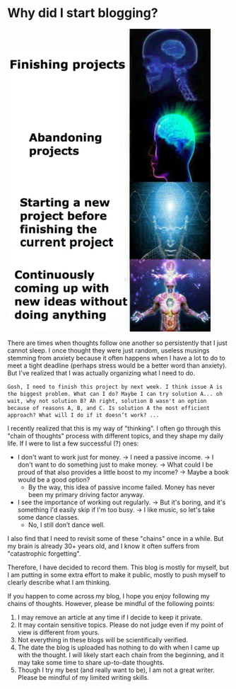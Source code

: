 # Why did I start blogging?

![Idea meme](../images/stories/idea_meme.jpeg)

There are times when thoughts follow one another so persistently that I just cannot sleep. I once thought they were just random, useless musings stemming from anxiety because it often happens when I have a lot to do to meet a tight deadline (perhaps stress would be a better word than anxiety). But I've realized that I was actually organizing what I need to do.

```
Gosh, I need to finish this project by next week. I think issue A is the biggest problem. What can I do? Maybe I can try solution A... oh wait, why not solution B? Ah right, solution B wasn't an option because of reasons A, B, and C. Is solution A the most efficient approach? What will I do if it doesn’t work? ...
```

I recently realized that this is my way of "thinking". I often go through this "chain of thoughts" process with different topics, and they shape my daily life. If I were to list a few successful (?) ones:

- I don't want to work just for money. -> I need a passive income. -> I don't want to do something just to make money. -> What could I be proud of that also provides a little boost to my income? -> Maybe a book would be a good option?
  - By the way, this idea of passive income failed. Money has never been my primary driving factor anyway.
- I see the importance of working out regularly. -> But it's boring, and it's something I'd easily skip if I'm too busy. -> I like music, so let's take some dance classes.
  - No, I still don’t dance well.

I also find that I need to revisit some of these "chains" once in a while. But my brain is already 30+ years old, and I know it often suffers from "catastrophic forgetting".

Therefore, I have decided to record them. This blog is mostly for myself, but I am putting in some extra effort to make it public, mostly to push myself to clearly describe what I am thinking.

If you happen to come across my blog, I hope you enjoy following my chains of thoughts. However, please be mindful of the following points:

1. I may remove an article at any time if I decide to keep it private.
2. It may contain sensitive topics. Please do not judge even if my point of view is different from yours.
3. Not everything in these blogs will be scientifically verified.
4. The date the blog is uploaded has nothing to do with when I came up with the thought. I will likely start each chain from the beginning, and it may take some time to share up-to-date thoughts.
5. Though I try my best (and really want to be), I am not a great writer. Please be mindful of my limited writing skills.
